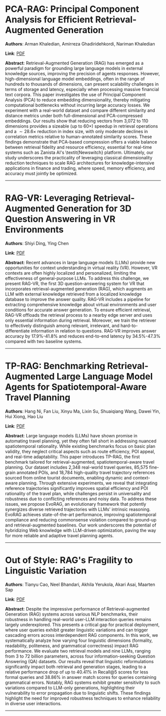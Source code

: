 # PCA-RAG: Principal Component Analysis for Efficient Retrieval-Augmented Generation 

**Authors**: Arman Khaledian, Amirreza Ghadiridehkordi, Nariman Khaledian  

**Link**: [PDF](https://arxiv.org/pdf/2504.08386)  

**Abstract**: Retrieval-Augmented Generation (RAG) has emerged as a powerful paradigm for grounding large language models in external knowledge sources, improving the precision of agents responses. However, high-dimensional language model embeddings, often in the range of hundreds to thousands of dimensions, can present scalability challenges in terms of storage and latency, especially when processing massive financial text corpora. This paper investigates the use of Principal Component Analysis (PCA) to reduce embedding dimensionality, thereby mitigating computational bottlenecks without incurring large accuracy losses. We experiment with a real-world dataset and compare different similarity and distance metrics under both full-dimensional and PCA-compressed embeddings. Our results show that reducing vectors from 3,072 to 110 dimensions provides a sizeable (up to $60\times$) speedup in retrieval operations and a $\sim 28.6\times$ reduction in index size, with only moderate declines in correlation metrics relative to human-annotated similarity scores. These findings demonstrate that PCA-based compression offers a viable balance between retrieval fidelity and resource efficiency, essential for real-time systems such as Zanista AI's \textit{Newswitch} platform. Ultimately, our study underscores the practicality of leveraging classical dimensionality reduction techniques to scale RAG architectures for knowledge-intensive applications in finance and trading, where speed, memory efficiency, and accuracy must jointly be optimized. 

---
# RAG-VR: Leveraging Retrieval-Augmented Generation for 3D Question Answering in VR Environments 

**Authors**: Shiyi Ding, Ying Chen  

**Link**: [PDF](https://arxiv.org/pdf/2504.08256)  

**Abstract**: Recent advances in large language models (LLMs) provide new opportunities for context understanding in virtual reality (VR). However, VR contexts are often highly localized and personalized, limiting the effectiveness of general-purpose LLMs. To address this challenge, we present RAG-VR, the first 3D question-answering system for VR that incorporates retrieval-augmented generation (RAG), which augments an LLM with external knowledge retrieved from a localized knowledge database to improve the answer quality. RAG-VR includes a pipeline for extracting comprehensive knowledge about virtual environments and user conditions for accurate answer generation. To ensure efficient retrieval, RAG-VR offloads the retrieval process to a nearby edge server and uses only essential information during retrieval. Moreover, we train the retriever to effectively distinguish among relevant, irrelevant, and hard-to-differentiate information in relation to questions. RAG-VR improves answer accuracy by 17.9%-41.8% and reduces end-to-end latency by 34.5%-47.3% compared with two baseline systems. 

---
# TP-RAG: Benchmarking Retrieval-Augmented Large Language Model Agents for Spatiotemporal-Aware Travel Planning 

**Authors**: Hang Ni, Fan Liu, Xinyu Ma, Lixin Su, Shuaiqiang Wang, Dawei Yin, Hui Xiong, Hao Liu  

**Link**: [PDF](https://arxiv.org/pdf/2504.08694)  

**Abstract**: Large language models (LLMs) have shown promise in automating travel planning, yet they often fall short in addressing nuanced spatiotemporal rationality. While existing benchmarks focus on basic plan validity, they neglect critical aspects such as route efficiency, POI appeal, and real-time adaptability. This paper introduces TP-RAG, the first benchmark tailored for retrieval-augmented, spatiotemporal-aware travel planning. Our dataset includes 2,348 real-world travel queries, 85,575 fine-grain annotated POIs, and 18,784 high-quality travel trajectory references sourced from online tourist documents, enabling dynamic and context-aware planning. Through extensive experiments, we reveal that integrating reference trajectories significantly improves spatial efficiency and POI rationality of the travel plan, while challenges persist in universality and robustness due to conflicting references and noisy data. To address these issues, we propose EvoRAG, an evolutionary framework that potently synergizes diverse retrieved trajectories with LLMs' intrinsic reasoning. EvoRAG achieves state-of-the-art performance, improving spatiotemporal compliance and reducing commonsense violation compared to ground-up and retrieval-augmented baselines. Our work underscores the potential of hybridizing Web knowledge with LLM-driven optimization, paving the way for more reliable and adaptive travel planning agents. 

---
# Out of Style: RAG's Fragility to Linguistic Variation 

**Authors**: Tianyu Cao, Neel Bhandari, Akhila Yerukola, Akari Asai, Maarten Sap  

**Link**: [PDF](https://arxiv.org/pdf/2504.08231)  

**Abstract**: Despite the impressive performance of Retrieval-augmented Generation (RAG) systems across various NLP benchmarks, their robustness in handling real-world user-LLM interaction queries remains largely underexplored. This presents a critical gap for practical deployment, where user queries exhibit greater linguistic variations and can trigger cascading errors across interdependent RAG components. In this work, we systematically analyze how varying four linguistic dimensions (formality, readability, politeness, and grammatical correctness) impact RAG performance. We evaluate two retrieval models and nine LLMs, ranging from 3 to 72 billion parameters, across four information-seeking Question Answering (QA) datasets. Our results reveal that linguistic reformulations significantly impact both retrieval and generation stages, leading to a relative performance drop of up to 40.41% in Recall@5 scores for less formal queries and 38.86% in answer match scores for queries containing grammatical errors. Notably, RAG systems exhibit greater sensitivity to such variations compared to LLM-only generations, highlighting their vulnerability to error propagation due to linguistic shifts. These findings highlight the need for improved robustness techniques to enhance reliability in diverse user interactions. 

---
